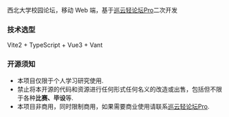 西北大学校园论坛，移动 Web 端，基于[巡云轻论坛Pro](https://gitee.com/diyhi/bbs-pro)二次开发

### 技术选型

Vite2 + TypeScript + Vue3 + Vant

### 开源须知

- 本项目仅限于个人学习研究使用.
- 禁止将本开源的代码和资源进行任何形式任何名义的改造或出售，包括但不限于各种**比赛、毕设**等.
- 本项目非商用，同时限制商用，如果需要商业使用请联系[巡云轻论坛Pro](https://gitee.com/diyhi/bbs-pro).